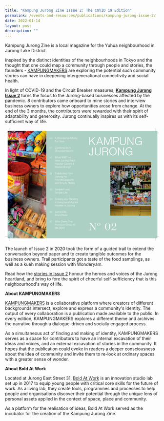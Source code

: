 ```yaml
---
title: "Kampung Jurong Zine Issue 2: The COVID 19 Edition"
permalink: /events-and-resources/publications/kampung-jurong-issue-2/
date: 2022-01-14
layout: post
description: ""
---
```

Kampung Jurong Zine is a local magazine for the Yuhua neighbourhood in Jurong Lake District. 

Inspired by the distinct identities of the neighbourhoods in Tokyo and the thought that one could map a community through people and
stories, the founders - [KAMPUNGMAKERS](https://aboldkampung.wixsite.com/kampung) are exploring the potential such community stories can have in deepening intergenerational connectivity and social health.

In light of COVID-19 and the Circuit Breaker measures, [**Kampung Jurong Issue 2**](https://aboldkampung.wixsite.com/kampung/issue-2) turns the focus to the Jurong-based businesses affected by the pandemic. 8 contributors came onboard to mine stories and interview business owners to explore how opportunities arose from change. At the end of the 3 months, the contributors were rewarded with their spirit of adaptability and generosity. Jurong continually inspires us with its self-sufficient way of life. 

![Alt text for image on Isomer site](/images/KampungJurong02.jpg)

The launch of Issue 2 in 2020 took the form of a guided trail to extend the conversation beyond paper and to create tangible outcomes for the business owners. Trail participants got a taste of the food samplings, as well as a kueh making session with Wonderyam.

Read how the [stories in Issue 2](https://aboldkampung.wixsite.com/kampung/issue-2) honour the heroes and voices of the Jurong heartland, and bring to fore the spirit of cheerful self-sufficiency that is this neighbourhood's way of life.

**About KAMPUNGMAKERS**

[KAMPUNGMAKERS](https://aboldkampung.wixsite.com/kampung) is a collaborative platform where creators of different backgrounds intersect, explore and express a community's identity. The output of every collaboration is a publication made available to the public. In every edition, KAMPUNGMAKERS explores a different theme and archives the narrative through a dialogue-driven and socially engaged process. 

As a simultaneous act of finding and making of identity, KAMPUNGMAKERS serves as a space for contributors to have an internal excavation of their ideas and voices, and an external excavation of stories in the community. It hopes that the publication could evoke in readers a deeper consciousness about the idea of community and invite them to re-look at ordinary spaces with a greater sense of wonder. 

**About Bold At Work**

Located at Jurong East Street 31, [Bold At Work](https://www.boldatwork.sg/) is an innovation studio lab set up in 2017 to equip young people with critical core skills for the future of work. As a living lab, they create tools, programmes and processes to help people and organisations discover their potential through the unique lens of personal assets applied in the context of space, place and community. 

As a platform for the realisation of ideas, Bold At Work served as the incubator for the creation of the Kampung Jurong Zine.